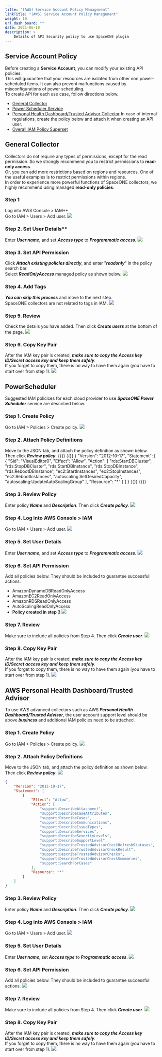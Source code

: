 ```yaml
---
title: "(AWS) Service Account Policy Management"
linkTitle: "(AWS) Service Account Policy Management"
weight: 10
url_dash_board: "" 
date: 2021-06-10
description: >
    Details of API Security policy to use SpaceONE plugin
---
```


## Service Account Policy
Before creating a **Service Account**, you can modify your existing API policies.<br>
This will guarantee that your resources are isolated from other non power-scheduled items. It can also prevent malfunctions caused by misconfigurations of power scheduling.<br>
To create API for each use case, follow directions below.
* [General Collector](#general-collector)
* [Power Scheduler Service](#powerscheduler)
* [Personal Health Dashboard/Trusted Advisor Collector](#aws-personal-health-dashboardtrusted-advisor)
In case of internal regulations, create the policy below and attach it when creating an API user.
* [Overall IAM Policy Superset](#overall-iam-policy-superset)

## General Collector
Collectors do not require any types of permissions, except for the read permission. So we strongly recommend you to restrict permissions to **read-only access**.<br> 
Or, you can add more restrictions based on regions and resources. One of the useful examples is to restrict permissions within regions.<br>
In order to experience more powerful functions of SpaceONE collectors, we highly recommend using managed **read-only policies**.

### Step 1
Log into AWS Console &gt; IAM** <br>
Go to IAM &gt; Users &gt; Add user.
![](/docs/guides/user_guide/service_account/service_account_img/aws/aws_service_account_policy_iam_add_user.png)

### Step 2. Set User Details**
Enter _**User name**_, and set _**Access type**_ to _**Programmatic access**_.
![](/docs/guides/user_guide/service_account/service_account_img/aws/aws_service_account_set_user_details.png)

### Step 3. Set API Permission
Click _**Attach existing policies directly**_, and enter "_**readonly**_" in the policy search bar.<br>
Select _**ReadOnlyAccess**_ managed policy as shown below.
![](/docs/guides/user_guide/service_account/service_account_img/aws/aws_service_account_set_permissions.png)

### Step 4. Add Tags
_**You can skip this process**_ and move to the next step.<br> 
SpaceONE collectors are not related to tags in IAM. 
![](/docs/guides/user_guide/service_account/service_account_img/aws/aws_service_account_iam_add_tag.png)

### Step 5. Review
Check the details you have added. Then click _**Create users**_ at the bottom of the page.
![](/docs/guides/user_guide/service_account/service_account_img/aws/aws_service_account_iam_review.png)

### Step 6. Copy Key Pair
After the IAM key pair is created, _**make sure to copy the Access key ID/Secret access key and keep them safely**_. <br>
If you forget to copy them, there is no way to have them again \(you have to start over from step 1\).
![](/docs/guides/user_guide/service_account/service_account_img/aws/aws_service_account_iam_add_user_copy_keypair.png)

## PowerScheduler
Suggested IAM policices for each cloud provider to use _**SpaceONE Power Scheduler**_ service are described below.

### Step 1. Create Policy
Go to IAM &gt; Policies &gt; Create policy.
![](/docs/guides/user_guide/service_account/service_account_img/aws/aws_service_account_iam_power_scheduler_create_policy.png)

### Step 2. Attach Policy Definitions
Move to the JSON tab, and attach the policy definition as shown below. Then click _**Review policy**_.
{{<tabpane>}}
{{<tab header="AWS">}}
{
    "Version": "2012-10-17",
    "Statement": [
        {
            "Sid": "VisualEditor0",
            "Effect": "Allow",
            "Action": [
                "rds:StartDBCluster",
                "rds:StopDBCluster",
                "rds:StartDBInstance",
                "rds:StopDBInstance",
                "rds:RebootDBInstance",
                "ec2:StartInstances",
                "ec2:StopInstances",
                "ec2:RebootInstances",
                "autoscaling:SetDesiredCapacity",
                "autoscaling:UpdateAutoScalingGroup"
            ],
            "Resource": "*"
        }
    ]
}
{{</tab>}}
{{</tabpane>}}


### Step 3. Review Policy
Enter policy _**Name**_ and _**Description**_. Then click _**Create policy**_.
![](/docs/guides/user_guide/service_account/service_account_img/aws/aws_service_account_powerscheduler_review_policy.png)

### Step 4. Log into AWS Console &gt; IAM
Go to IAM &gt; Users &gt; Add user.
![](/docs/guides/user_guide/service_account/service_account_img/aws/aws_service_account_policy_iam_add_user.png)

### Step 5. Set User Details
Enter _**User name**_, and set _**Access type**_ to _**Programmatic access**_.
![](/docs/guides/user_guide/service_account/service_account_img/aws/aws_service_account_set_user_details.png)

### Step 6. Set API Permission
Add all policies below. They should be included to guarantee successful actions.

* AmazonDynamoDBReadOnlyAccess 
* AmazonEC2ReadOnlyAccess 
* AmazonRDSReadOnlyAccess 
* AutoScalingReadOnlyAccess
* **Policy created in step 3**
![](/docs/guides/user_guide/service_account/service_account_img/aws/aws_service_account_powerscheduler_set_api_permission.png)

### Step 7. Review
Make sure to include all policies from Step 4. Then click _**Create user**_.
![](/docs/guides/user_guide/service_account/service_account_img/aws/aws_service_account_powerscheduler_review.png)

### Step 8. Copy Key Pair
After the IAM key pair is created, _**make sure to copy the Access key ID/Secret access key and keep them safely**_.<br>
If you forget to copy them, there is no way to have them again \(you have to start over from step 1\).
![](/docs/guides/user_guide/service_account/service_account_img/aws/aws_service_account_iam_add_user_copy_keypair.png)

## AWS Personal Health Dashboard/Trusted Advisor
To use AWS advanced collectors such as AWS _**Personal Health Dashboard/Trusted Advisor**_, the user account support level should be above _**business**_ and additional IAM policies need to be attached.
### Step 1. Create Policy
Go to IAM &gt; Policies &gt; Create policy.
![](/docs/guides/user_guide/service_account/service_account_img/aws/aws_img_14.png)

### Step 2. Attach Policy Definitions
Move to the JSON tab, and attach the policy definition as shown below. Then click _**Review policy**_.
![](/docs/guides/user_guide/service_account/service_account_img/aws/2021-02-09-6.44.48.png)

```json
{
    "Version": "2012-10-17",
    "Statement": [
        {
            "Effect": "Allow",
            "Action": [
                "support:DescribeAttachment",
                "support:DescribeCaseAttributes",
                "support:DescribeCases",
                "support:DescribeCommunications",
                "support:DescribeIssueTypes",
                "support:DescribeServices",
                "support:DescribeSeverityLevels",
                "support:DescribeSupportLevel",
                "support:DescribeTrustedAdvisorCheckRefreshStatuses",
                "support:DescribeTrustedAdvisorCheckResult",
                "support:DescribeTrustedAdvisorChecks",
                "support:DescribeTrustedAdvisorCheckSummaries",
                "support:SearchForCases"
            ],
            "Resource": "*"
        }
    ]
}
```
### Step 3. Review Policy
Enter policy _**Name**_ and _**Description**_. Then click _**Create policy**_.
![](/docs/guides/user_guide/service_account/service_account_img/aws/2021-02-09-6.46.08.png)
 
### Step 4. Log into AWS Console &gt; IAM
Go to IAM &gt; Users &gt; Add user.
![](/docs/guides/user_guide/service_account/service_account_img/aws/aws_service_account_policy_iam_add_user.png)

### Step 5. Set User Details
Enter _**User name**_, set _**Access type**_ to _**Programmatic access**_.
![](/docs/guides/user_guide/service_account/service_account_img/aws/aws_service_account_set_user_details.png)

### Step 6. Set API Permission
Add all policies below. They should be included to guarantee successful actions.
![](/docs/guides/user_guide/service_account/service_account_img/aws/aws_service_account_phd_set_api_permission.png)

### Step 7. Review
Make sure to include all policies from Step 4. Then click _**Create user**_.
![](/docs/guides/user_guide/service_account/service_account_img/aws/aws_service_account_powerscheduler_review.png)

### Step 8. Copy Key Pair
After the IAM key pair is created, _**make sure to copy the Access key ID/Secret access key and keep them safely**_. <br>
If you forget to copy them, there is no way to have them again \(you have to start over from step 1\).
![](/docs/guides/user_guide/service_account/service_account_img/aws/aws_service_account_iam_add_user_copy_keypair.png)






